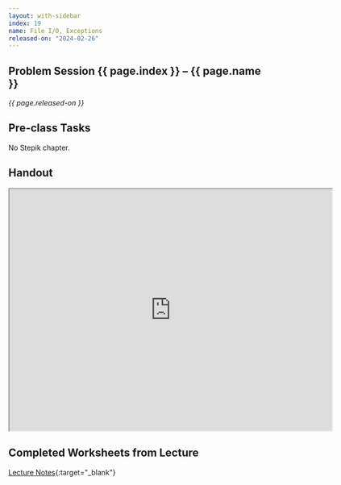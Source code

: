 ```yaml
---
layout: with-sidebar
index: 19
name: File I/O, Exceptions
released-on: "2024-02-26"
---
```


## Problem Session {{ page.index }} – {{ page.name }}

_{{ page.released-on }}_

## Pre-class Tasks

No Stepik chapter.

## Handout

<iframe src="https://drive.google.com/file/d/1_twaiJ3x5_dDqAFcl-bnhowOJXgqbNpg/preview" width="640" height="480" allow="autoplay"></iframe>

## Completed Worksheets from Lecture

[Lecture Notes](https://drive.google.com/drive/folders/1wH9M2e28nm5ZZ3FGLRhzT8MbU2VDB6ue?usp=sharing){:target="_blank"}
